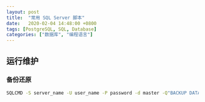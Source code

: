 ```yaml
---
layout: post
title:  "常用 SQL Server 脚本"
date:   2020-02-04 14:48:00 +0800
tags: [PostgreSQL, SQL, Database]
categories: ["数据库", "编程语言"]
---
```


## 运行维护

### 备份还原

```bash
SQLCMD -S server_name -U user_name -P password -d master -Q"BACKUP DATABASE database_name to disk=’X:PathToBackupLocation[Name_of_Database].bak'"
```
